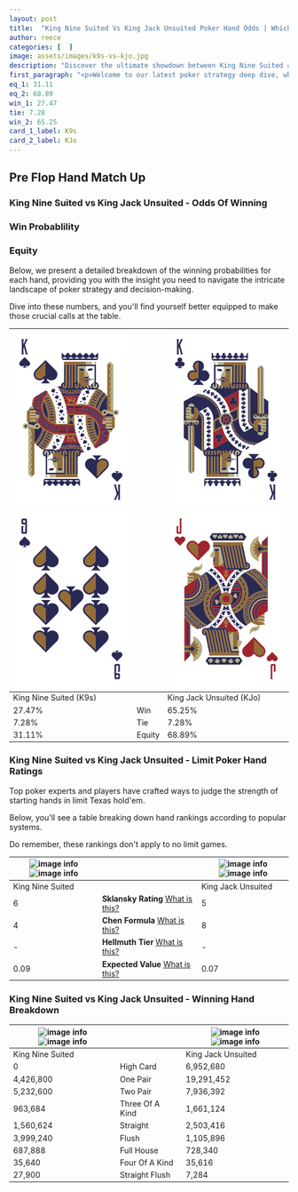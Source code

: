 ```yaml
---
layout: post
title:  "King Nine Suited Vs King Jack Unsuited Poker Hand Odds | Which Is The Better Hand In Poker? A Complete Guide"
author: reece
categories: [  ]
image: assets/images/k9s-vs-kjo.jpg
description: "Discover the ultimate showdown between King Nine Suited and King Jack Unsuited in poker! Uncover the odds, strategies, and scenarios where one hand triumphs over the other. Get ready to up your poker game with this thrilling analysis."
first_paragraph: "<p>Welcome to our latest poker strategy deep dive, where we're pitting two distinct hands against each other in a high-stakes showdown: King Nine Suited vs King Jack Unsuited.</p><p>In the dynamic world of poker, every decision counts, and knowing which hand holds the upper hand is key to your success at the table.</p><p>In this article, we'll dissect these two hands, explore the scenarios where one dominates the other, and equip you with the knowledge to make strategic choices that can tip the odds in your favor.</p><p>Get ready to unravel the intriguing dynamics of these poker hands and elevate your game to new heights.</p>"
eq_1: 31.11
eq_2: 68.89
win_1: 27.47
tie: 7.28
win_2: 65.25
card_1_label: K9s
card_2_label: KJo
---
```




[comment]: # (sp0)

## Pre Flop Hand Match Up

<div class="table hand-ratings" markdown="1"> 



### King Nine Suited vs King Jack Unsuited - Odds Of Winning


  
<div class="row graphs"> 
<div class="col-lg-6">
    <h3>Win Probablility</h3>
    <canvas id="WinChart"></canvas>
</div>
<div class="col-lg-6">
    <h3>Equity</h3>
    <canvas id="EquityChart"></canvas>
</div>
</div>

  Below, we present a detailed breakdown of the winning probabilities for each hand, providing you with the insight you need to navigate the intricate landscape of poker strategy and decision-making. 

Dive into these numbers, and you'll find yourself better equipped to make those crucial calls at the table.


    
| ![image info](assets/images/hand1/k.png) ![image info](assets/images/hand1/9.png) |  | ![image info](assets/images/hand2/k.png) ![image info](assets/images/hand2/jo.png) |
| -------- | -------- | -------- |
| King Nine Suited (K9s) |  | King Jack Unsuited (KJo) |
| 27.47% | Win | 65.25% |
| 7.28% | Tie | 7.28% |
| 31.11% | Equity | 68.89% |




[comment]: # (sp1)



### King Nine Suited vs King Jack Unsuited - Limit Poker Hand Ratings

Top poker experts and players have crafted ways to judge the strength of starting hands in limit Texas hold'em. 

Below, you'll see a table breaking down hand rankings according to popular systems. 

Do remember, these rankings don't apply to no limit games.


    
| ![image info](https://www.riverpairs.com/assets/images/hand1/k.png) ![image info](https://www.riverpairs.com/assets/images/hand1/9.png) |  | ![image info](https://www.riverpairs.com/assets/images/hand2/k.png) ![image info](https://www.riverpairs.com/assets/images/hand2/jo.png) |
| -------- | -------- | -------- |
| King Nine Suited |  | King Jack Unsuited |
| 6 | **Sklansky Rating** [What is this?](/sklansky-rating-explained) | 5 |
| 4 | **Chen Formula** [What is this?](/chen-formula-explained) | 8 |
| - | **Hellmuth Tier** [What is this?](/Hellmuth-tier-explained) | - |
| 0.09 | **Expected Value** [What is this?](/expected-value-explained) | 0.07 |




[comment]: # (sp2)



### King Nine Suited vs King Jack Unsuited - Winning Hand Breakdown


    
| ![image info](https://www.riverpairs.com/assets/images/hand1/k.png) ![image info](https://www.riverpairs.com/assets/images/hand1/9.png) |  | ![image info](https://www.riverpairs.com/assets/images/hand2/k.png) ![image info](https://www.riverpairs.com/assets/images/hand2/jo.png) |
| -------- | -------- | -------- |
| King Nine Suited |  | King Jack Unsuited |
| 0 | High Card | 6,952,680 |
| 4,426,800 | One Pair | 19,291,452 |
| 5,232,600 | Two Pair | 7,936,392 |
| 963,684 | Three Of A Kind | 1,661,124 |
| 1,560,624 | Straight | 2,503,416 |
| 3,999,240 | Flush | 1,105,896 |
| 687,888 | Full House | 728,340 |
| 35,640 | Four Of A Kind | 35,616 |
| 27,900 | Straight Flush | 7,284 |




[comment]: # (sp3)



</div>

[comment]: # (sp4)



[comment]: # (sp5)

